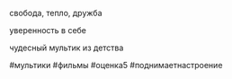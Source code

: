 свобода, тепло, дружба

  

уверенность в себе

  

чудесный мультик из детства

#мультики #фильмы #оценка5 #поднимаетнастроение